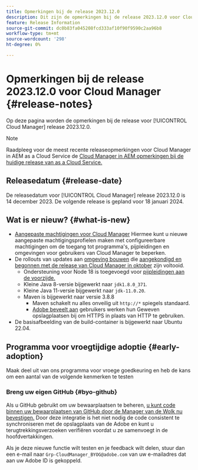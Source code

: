 ```yaml
---
title: Opmerkingen bij de release 2023.12.0
description: Dit zijn de opmerkingen bij de release 2023.12.0 voor Cloud Manager.
feature: Release Information
source-git-commit: dc0b83fa045208fcd333af10f90f9590c2aa96b8
workflow-type: tm+mt
source-wordcount: '298'
ht-degree: 0%

---
```



# Opmerkingen bij de release 2023.12.0 voor Cloud Manager {#release-notes}

Op deze pagina worden de opmerkingen bij de release voor [!UICONTROL Cloud Manager] release 2023.12.0.

>[!NOTE]
>
>Raadpleeg voor de meest recente releaseopmerkingen voor Cloud Manager in AEM as a Cloud Service de [Cloud Manager in AEM opmerkingen bij de huidige release van as a Cloud Service.](https://experienceleague.adobe.com/docs/experience-manager-cloud-service/content/implementing/using-cloud-manager/release-notes-cloud-manager/release-notes-cm-current.html)

## Releasedatum {#release-date}

De releasedatum voor [!UICONTROL Cloud Manager] release 2023.12.0 is 14 december 2023. De volgende release is gepland voor 18 januari 2024.

## Wat is er nieuw? {#what-is-new}

* [Aangepaste machtigingen voor Cloud Manager](/help/using/custom-permissions.md) Hiermee kunt u nieuwe aangepaste machtigingsprofielen maken met configureerbare machtigingen om de toegang tot programma&#39;s, pijpleidingen en omgevingen voor gebruikers van Cloud Manager te beperken.
* De rollouts van updates aan [omgeving bouwen](/help/getting-started/build-environment.md) die [aangekondigd en begonnen met de release van Cloud Manager in oktober](/help/release-notes/2023/2023-10-0.md) zijn voltooid.
   * Ondersteuning voor Node 18 is toegevoegd voor [pijpleidingen aan de voorzijde.](/help/overview/ci-cd-pipelines.md)
   * Kleine Java 8-versie bijgewerkt naar `jdk1.8.0_371`.
   * Kleine Java 11-versie bijgewerkt naar `jdk-11.0.20`.
   * Maven is bijgewerkt naar versie 3.8.8
      * Maven schakelt nu alles onveilig uit `http://*` spiegels standaard.
      * [Adobe beveelt aan](/help/getting-started/build-environment.md#https-maven) gebruikers werken hun Geweven opslagplaatsen bij om HTTPS in plaats van HTTP te gebruiken.
* De basisafbeelding van de build-container is bijgewerkt naar Ubuntu 22.04.

## Programma voor vroegtijdige adoptie {#early-adoption}

Maak deel uit van ons programma voor vroege goedkeuring en heb de kans om een aantal van de volgende kenmerken te testen

### Breng uw eigen GitHub {#byo-github}

Als u GitHub gebruikt om uw bewaarplaatsen te beheren, [u kunt code binnen uw bewaarplaatsen van GitHub door de Manager van de Wolk nu bevestigen.](/help/managing-code/byo-github.md) Door deze integratie is het niet nodig de code consistent te synchroniseren met de opslagplaats van de Adobe en kunt u terugtrekkingsverzoeken verifiëren voordat u ze samenvoegt in de hoofdvertakkingen.

Als je deze nieuwe functie wilt testen en je feedback wilt delen, stuur dan een e-mail naar `Grp-CloudManager_BYOG@adobe.com` van uw e-mailadres dat aan uw Adobe ID is gekoppeld.

